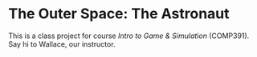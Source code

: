 ﻿# The Outer Space: The Astronaut

This is a class project for course *Intro to Game & Simulation* (COMP391).
Say hi to Wallace, our instructor.
